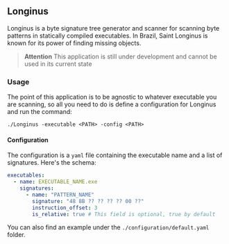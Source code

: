 ## Longinus

Longinus is a byte signature tree generator and scanner for scanning byte patterns in statically compiled executables. In Brazil, Saint Longinus is known for its power of finding missing objects.

> **Attention** This application is still under development and cannot be used in its current state 

### Usage

The point of this application is to be agnostic to whatever executable you are scanning, so all you need to do is define a configuration for Longinus and run the command:

```shell
./Longinus -executable <PATH> -config <PATH>
```

#### Configuration

The configuration is a `yaml` file containing the executable name and a list of signatures. Here's the schema:

```yaml
executables:
  - name: EXECUTABLE_NAME.exe
    signatures:
      - name: "PATTERN_NAME"
        signature: "48 8B ?? ?? ?? ?? 00 ??"
        instruction_offset: 3
        is_relative: true # This field is optional, true by default
```

You can also find an example under the `./configuration/default.yaml` folder.